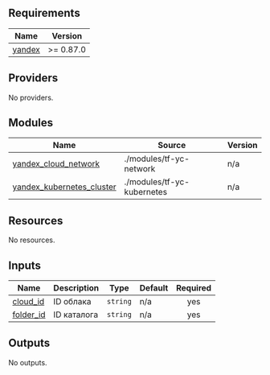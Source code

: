 <!-- BEGIN_TF_DOCS -->
## Requirements

| Name | Version |
|------|---------|
| <a name="requirement_yandex"></a> [yandex](#requirement\_yandex) | >= 0.87.0 |

## Providers

No providers.

## Modules

| Name | Source | Version |
|------|--------|---------|
| <a name="module_yandex_cloud_network"></a> [yandex\_cloud\_network](#module\_yandex\_cloud\_network) | ./modules/tf-yc-network | n/a |
| <a name="module_yandex_kubernetes_cluster"></a> [yandex\_kubernetes\_cluster](#module\_yandex\_kubernetes\_cluster) | ./modules/tf-yc-kubernetes | n/a |

## Resources

No resources.

## Inputs

| Name | Description | Type | Default | Required |
|------|-------------|------|---------|:--------:|
| <a name="input_cloud_id"></a> [cloud\_id](#input\_cloud\_id) | ID облака | `string` | n/a | yes |
| <a name="input_folder_id"></a> [folder\_id](#input\_folder\_id) | ID каталога | `string` | n/a | yes |

## Outputs

No outputs.
<!-- END_TF_DOCS -->